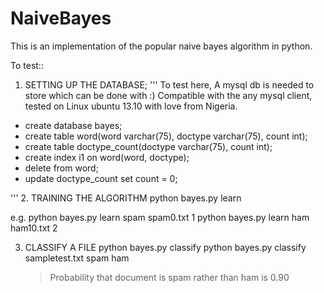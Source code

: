 # NaiveBayes
This is an implementation of the popular naive bayes algorithm in python.


To test::

1. SETTING UP THE DATABASE;
  '''
  To test  here, A mysql db is needed to store which can be done with
  :) Compatible with the any mysql client, tested on Linux ubuntu 13.10
  with love from Nigeria.

  - create database bayes;
  - create table word(word varchar(75), doctype varchar(75), count int);
  - create table doctype_count(doctype varchar(75), count int);
  - create index i1 on word(word, doctype);
  - delete from word;
  - update doctype_count set count = 0;

'''
2. TRAINING THE ALGORITHM
   python bayes.py learn <doctype> <file> <count>

   e.g. python bayes.py learn spam spam0.txt 1
        python bayes.py learn ham ham10.txt 2

3. CLASSIFY A FILE
   python bayes.py classify <file> <doctype> <doctype> 
   python bayes.py classify sampletest.txt spam ham
    > Probability that document is spam rather than ham is 0.90
